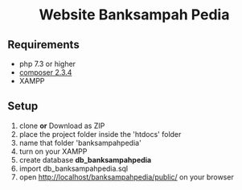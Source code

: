 <p align="center">
    <h1 align="center">
        Website Banksampah Pedia
    </h1>
</p>

## Requirements

- php 7.3 or higher
- [composer 2.3.4](https://getcomposer.org/)
- XAMPP

## Setup

<ol>
    <li> clone <b>or</b> Download as ZIP
    <li>place the project folder inside the 'htdocs' folder</li>
    <li>name that folder 'banksampahpedia'</li>
    <li>turn on your XAMPP</li>
    <li>create database <b>db_banksampahpedia</b></li>
    <li>import db_banksampahpedia.sql</li>
    <li>open <a href="http://localhost/banksampahpedia/public/">http://localhost/banksampahpedia/public/</a> on your browser</li>
</ol>
